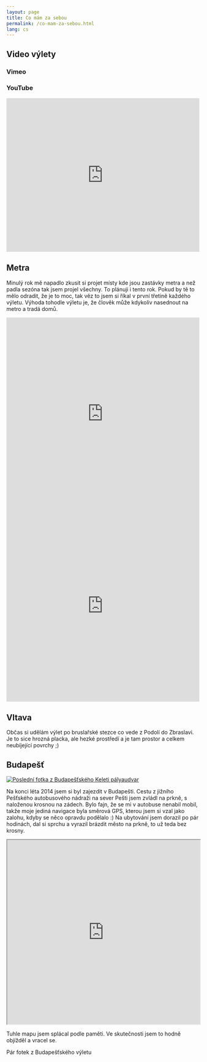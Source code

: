 ```yaml
---
layout: page
title: Co mám za sebou
permalink: /co-mam-za-sebou.html
lang: cs
---
```


## Video výlety

### Vimeo

<style id="badge-styles">
 /* You can modify these CSS styles */
 .vimeoBadge { margin: 0; padding: 0; font: normal 11px verdana,sans-serif; }
 .vimeoBadge img { border: 0; }
 .vimeoBadge a, .vimeoBadge a:link, .vimeoBadge a:visited, .vimeoBadge a:active { color: #3A75C4; text-decoration: none; cursor: pointer; }
 .vimeoBadge a:hover { color:#00CCFF; }
 .vimeoBadge #vimeo_badge_logo { margin-top:10px; width: 57px; height: 16px; }
 .vimeoBadge .credit { font: normal 11px verdana,sans-serif; }
 .vimeoBadge .clip { padding:0; float:left; margin:0 10px 10px 0; line-height:0; }
 .vimeoBadge.vertical .clip { float: none; }
 .vimeoBadge .caption { font: normal 11px verdana,sans-serif; overflow:hidden; width: auto; height: 30px; }
 .vimeoBadge .clear { display: block; clear: both; visibility: hidden; }
 .vimeoBadge .s160 { width: 160px; } .vimeoBadge .s80 { width: 80px; } .vimeoBadge .s100 { width: 500px; } .vimeoBadge .s200 { width: 200px; }
 </style><div id="badge">
<div class="vimeoBadge horizontal">
<script src="https://vimeo.com/mailo/badgeo/?script=1&badge_layout=horizontal&badge_quantity=6&badge_size=200&badge_stream=album&show_titles=no&badge_album=4029994&badge_channel=91424&badge_group=3679"></script>
</div>
</div>

<div style="clear: both"></div>

### YouTube

<iframe width="100%" height="400px" src="https://www.youtube.com/embed/videoseries?list=PLbReVCIZw3JdUxJTONsMY7Elz57mni7Ud" frameborder="0" allowfullscreen></iframe>

## Metra

Minulý rok mě napadlo zkusit si projet místy kde jsou zastávky metra a než padla sezóna tak jsem projel všechny.
To plánuji i tento rok. Pokud by tě to mělo odradit, že je to moc, tak věz to jsem si říkal v první třetině každého
výletu. Výhoda tohodle výletu je, že člověk může kdykoliv nasednout na metro a tradá domů.

<iframe frameBorder="0" src="http://www.wikiloc.com/wikiloc/spatialArtifacts.do?event=view&id=7229153&measures=on&metricunits=on&title=on&near=off&images=off&maptype=S" width="100%" height="500px"></iframe>

<iframe frameBorder="0" src="http://www.wikiloc.com/wikiloc/spatialArtifacts.do?event=view&id=6640233&measures=on&metricunits=on&title=on&near=off&images=off&maptype=S" width="100%" height="500px"></iframe>

## Vltava

Občas si udělám výlet po bruslařské stezce co vede z Podolí do Zbraslavi. Je to sice hrozná placka, ale hezké prostředí
a je tam prostor a celkem neubíjející povrchy ;)

## Budapešť

[![Poslední fotka z Budapešťského Keleti pályaudvar](https://files.app.net/mzjph4K5f.jpg)](https://files.app.net/mzjph4K5f.jpg "Poslední fotka z Budapešťského Keleti pályaudvar")

Na konci léta 2014 jsem si byl zajezdit v Budapešti. Cestu z jižního Pešťského autobusového nádraži na sever Pešti jsem
zvládl na prkně, s naloženou krosnou na zádech. Bylo fajn, že se mi v autobuse nenabil mobil, takže moje jediná navigace
 byla směrová GPS, kterou jsem si vzal jako zalohu, kdyby se něco opravdu podělalo :) Na ubytování jsem dorazil po
 pár hodinách, dal si sprchu a vyrazil brázdit město na prkně, to už teda bez krosny.

<iframe src="https://mapsengine.google.com/map/u/0/embed?mid=zKt86QEB5D7Y.kzG4DDm5rfdQ" width="100%" height="480"></iframe>

Tuhle mapu jsem splácal podle paměti. Ve skutečnosti jsem to hodně objížděl a vracel se.

Pár fotek z Budapešťského výletu

<script src="https://apis.google.com/js/platform.js" async defer></script>
<div class="g-post" data-href="https://plus.google.com/+MailoSvetel/posts/AZGTuSXrD3w"></div>

